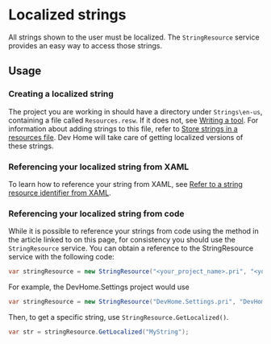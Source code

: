 # Localized strings

All strings shown to the user must be localized. The `StringResource` service provides an easy way to access those strings.

## Usage

### Creating a localized string

The project you are working in should have a directory under `Strings\en-us`, containing a file called `Resources.resw`.
If it does not, see [Writing a tool](../tools.md#writing-a-tool).
For information about adding strings to this file, refer to 
[Store strings in a resources file](https://learn.microsoft.com/windows/apps/windows-app-sdk/mrtcore/localize-strings#store-strings-in-a-resources-file).
Dev Home will take care of getting localized versions of these strings.

### Referencing your localized string from XAML

To learn how to reference your string from XAML, see 
[Refer to a string resource identifier from XAML](https://learn.microsoft.com/windows/apps/windows-app-sdk/mrtcore/localize-strings#refer-to-a-string-resource-identifier-from-xaml).

### Referencing your localized string from code

While it is possible to reference your strings from code using the method in the article linked to on this page, for consistency you should use the `StringResource` service.
You can obtain a reference to the StringResource service with the following code:
```cs
var stringResource = new StringResource("<your_project_name>.pri", "<your_project_name>/Resources");
```
For example, the DevHome.Settings project would use
```cs
var stringResource = new StringResource("DevHome.Settings.pri", "DevHome.Settings/Resources");
```

Then, to get a specific string, use `StringResource.GetLocalized()`.
```cs
var str = stringResource.GetLocalized("MyString");
```
